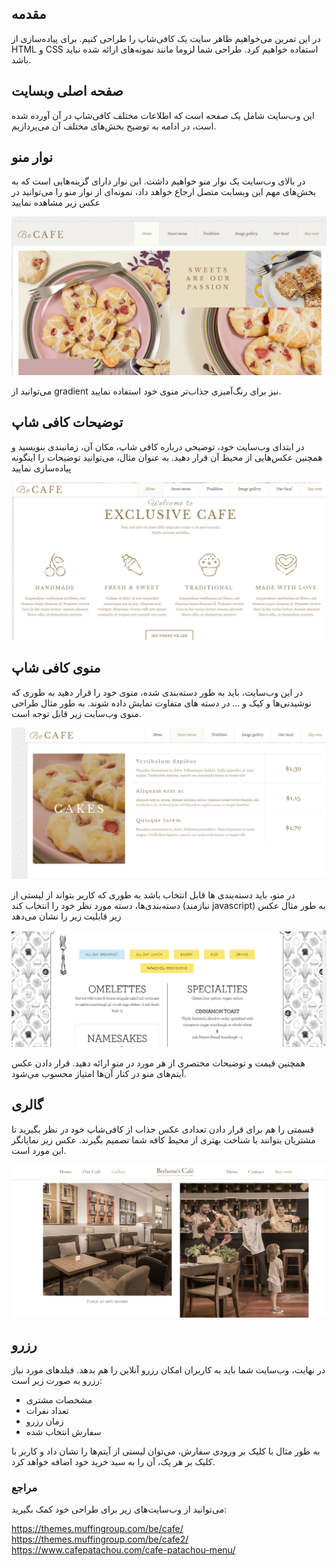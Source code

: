 ## مقدمه

در این تمرین می‌خواهیم ظاهر سایت یک کافی‌شاپ را طراحی کنیم. برای پیاده‌سازی از HTML و CSS استفاده خواهیم کرد. طراحی شما لزوما مانند نمونه‌های ارائه شده نباید باشد.

## صفحه اصلی وبسایت

این وب‌سایت شامل یک صفحه است که اطلاعات مختلف کافی‌شاپ در آن آورده شده است، در ادامه به توضیح بخش‌های مختلف آن می‌پردازیم.

## نوار منو

در بالای وب‌سایت یک نوار منو خواهیم داشت. این نوار دارای گزینه‌هایی است که به بخش‌های مهم این وبسایت متصل ارجاع خواهد داد، نمونه‌ای از نوار منو را می‌توانید در عکس زیر مشاهده نمایید

![nav-menu-example](nav-menu.png)

می‌توانید از gradient نیز برای رنگ‌آمیزی جذاب‌تر منوی خود استفاده نمایید.

## توضیحات کافی شاپ

در ابتدای وب‌سایت خود، توضیحی درباره کافی شاپ، مکان آن، زمانبندی بنویسید و همچنین عکس‌هایی از محیط آن قرار دهید.
به عنوان مثال، می‌توانید توضیحات را اینگونه پیاده‌سازی نمایید

![about-example](about.png)

## منوی کافی شاپ

در این وب‌سایت، باید به طور دسته‌بندی شده، منوی خود را قرار دهید به طوری که نوشیدنی‌ها و کیک و ... در دسته های متفاوت نمایش داده شوند.
به طور مثال طراحی منوی وب‌سایت زیر قابل توجه است.

![menu-example](menu.png)

در منو، باید دسته‌بندی ها قابل انتخاب باشد به طوری که کاربر بتواند از لیستی از دسته‌بندی‌ها، دسته مورد نظر خود را انتخاب کند (نیازمند javascript)
به طور مثال عکس زیر قابلیت زیر را نشان می‌دهد

![menu-option-example](menu-option.png)

همچنین قیمت و توضیحات مختصری از هر مورد در منو ارائه دهید.
قرار دادن عکس آیتم‌های منو در کنار آن‌ها امتیاز محسوب می‌شود.

## گالری

قسمتی را هم برای قرار دادن تعدادی عکس جذاب از کافی‌شاپ خود در نظر بگیرید تا مشتریان بتوانند با شناخت بهتری از محیط کافه شما تصمیم بگیرند.
عکس زیر نمایانگر این مورد است.

![environment-example](environment.png)

## رزرو

در نهایت، وب‌سایت شما باید به کاربران امکان رزرو آنلاین را هم بدهد. فیلدهای مورد نیاز رزرو به صورت زیر است:

* مشخصات مشتری
* تعداد نفرات
* زمان رزرو
* سفارش انتخاب شده

به طور مثال با کلیک بر ورودی سفارش، می‌توان لیستی از آیتم‌ها را نشان داد و کاربر با کلیک بر هر یک، آن را به سبد خرید خود اضافه خواهد کرد.

### مراجع

می‌توانید از وب‌سایت‌های زیر برای طراحی خود کمک بگیرید:

https://themes.muffingroup.com/be/cafe/ \
https://themes.muffingroup.com/be/cafe2/ \
https://www.cafepatachou.com/cafe-patachou-menu/